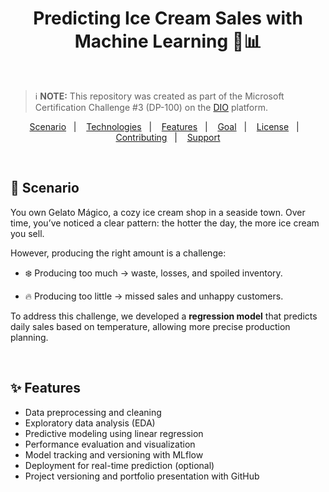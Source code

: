 <h1 align="center">Predicting Ice Cream Sales with Machine Learning 🍦📊</h1> 

<br>

> ℹ️ **NOTE:** This repository was created as part of the Microsoft Certification Challenge #3 (DP-100) on the [DIO](https://dio.me) platform.

<p align="center">  
  <a href="#-scenarios">Scenario</a>&nbsp;&nbsp;&nbsp;|&nbsp;&nbsp;&nbsp;
  <a href="#-technologies">Technologies</a>&nbsp;&nbsp;&nbsp;|&nbsp;&nbsp;&nbsp;
  <a href="#-features">Features</a>&nbsp;&nbsp;&nbsp;|&nbsp;&nbsp;&nbsp;
  <a href="#-goal">Goal</a>&nbsp;&nbsp;&nbsp;|&nbsp;&nbsp;&nbsp;
  <a href="#-license">License</a>&nbsp;&nbsp;&nbsp;|&nbsp;&nbsp;&nbsp;
  <a href="#-contributing">Contributing</a>&nbsp;&nbsp;&nbsp;|&nbsp;&nbsp;&nbsp;
  <a href="#support">Support</a>  
</p>

<br>

## 📸 Scenario
You own Gelato Mágico, a cozy ice cream shop in a seaside town. Over time, you’ve noticed a clear pattern: the hotter the day, the more ice cream you sell.

However, producing the right amount is a challenge:

* ❄️ Producing too much → waste, losses, and spoiled inventory.

* 🔥 Producing too little → missed sales and unhappy customers.

To address this challenge, we developed a **regression model** that predicts daily sales based on temperature, allowing more precise production planning.

<br>

## ✨ Features

- Data preprocessing and cleaning
- Exploratory data analysis (EDA)
- Predictive modeling using linear regression
- Performance evaluation and visualization
- Model tracking and versioning with MLflow
- Deployment for real-time prediction (optional)
- Project versioning and portfolio presentation with GitHub

